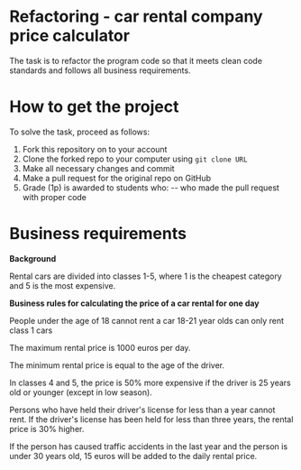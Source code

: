 # Refactoring - car rental company price calculator

The task is to refactor the program code so that it meets clean code standards and follows all business requirements.

# How to get the project

To solve the task, proceed as follows:
1. Fork this repository on to your account
2. Clone the forked repo to your computer using `git clone URL`
3. Make all necessary changes and commit
4. Make a pull request for the original repo on GitHub
5. Grade (1p) is awarded to students who:
   -- who made the pull request with proper code

# Business requirements

**Background**

Rental cars are divided into classes 1-5, where 1 is the cheapest category and 5 is the most expensive.

**Business rules for calculating the price of a car rental for one day**

People under the age of 18 cannot rent a car
18-21 year olds can only rent class 1 cars

The maximum rental price is 1000 euros per day.

The minimum rental price is equal to the age of the driver.

In classes 4 and 5, the price is 50% more expensive if the driver is 25 years old or younger (except in low season).

Persons who have held their driver's license for less than a year cannot rent. If the driver's license has been held for less than three years, the rental price is 30% higher.

If the person has caused traffic accidents in the last year and the person is under 30 years old, 15 euros will be added to the daily rental price.
